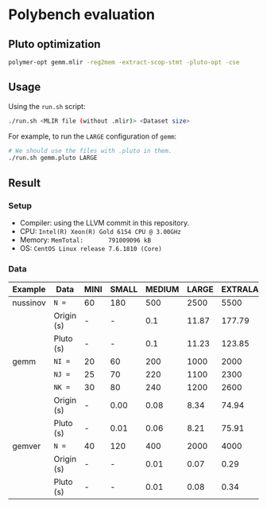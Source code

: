 # Polybench evaluation

## Pluto optimization

```sh
polymer-opt gemm.mlir -reg2mem -extract-scop-stmt -pluto-opt -cse 
```

## Usage

Using the `run.sh` script:

```sh
./run.sh <MLIR file (without .mlir)> <Dataset size>
```

For example, to run the `LARGE` configuration of `gemm`:

```sh
# We should use the files with .pluto in them.
./run.sh gemm.pluto LARGE
```


## Result

### Setup

- Compiler: using the LLVM commit in this repository.
- CPU: `Intel(R) Xeon(R) Gold 6154 CPU @ 3.00GHz`
- Memory: `MemTotal:       791009096 kB`
- OS: `CentOS Linux release 7.6.1810 (Core)`

### Data

| Example  | Data       | MINI | SMALL | MEDIUM | LARGE | EXTRALARGE |
| -------- | ---------- | ---- | ----- | ------ | ----- | ---------- |
| nussinov | `N =`      | 60   | 180   | 500    | 2500  | 5500       |
|          | Origin (s) | -    | -     | 0.1    | 11.87 | 177.79     |
|          | Pluto (s)  | -    | -     | 0.1    | 11.23 | 123.85     |
| gemm     | `NI =`     | 20   | 60    | 200    | 1000  | 2000       |
|          | `NJ =`     | 25   | 70    | 220    | 1100  | 2300       |
|          | `NK =`     | 30   | 80    | 240    | 1200  | 2600       |
|          | Origin (s) | -    | 0.00  | 0.08   | 8.34  | 74.94      |
|          | Pluto (s)  | -    | 0.01  | 0.06   | 8.21  | 75.91      |
| gemver   | `N =`      | 40   | 120   | 400    | 2000  | 4000       |
|          | Origin (s) | -    | -     | 0.01   | 0.07  | 0.29       |
|          | Pluto (s)  | -    | -     | 0.01   | 0.08  | 0.34       |
